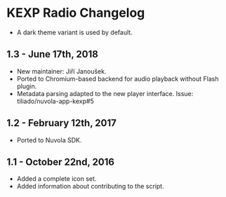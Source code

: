 KEXP Radio Changelog
====================

  * A dark theme variant is used by default.

1.3 - June 17th, 2018
---------------------

  * New maintainer: Jiří Janoušek.
  * Ported to Chromium-based backend for audio playback without Flash plugin.
  * Metadata parsing adapted to the new player interface. Issue: tiliado/nuvola-app-kexp#5

1.2 - February 12th, 2017
-------------------------

  * Ported to Nuvola SDK.

1.1 - October 22nd, 2016
------------------------

  * Added a complete icon set.
  * Added information about contributing to the script.
